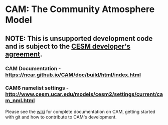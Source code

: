 # CAM: The Community Atmosphere Model

## NOTE: This is **unsupported** development code and is subject to the [CESM developer's agreement](http://www.cgd.ucar.edu/cseg/development-code.html).

### CAM Documentation - https://ncar.github.io/CAM/doc/build/html/index.html

### CAM6 namelist settings - http://www.cesm.ucar.edu/models/cesm2/settings/current/cam_nml.html

Please see the [wiki](https://github.com/ESCOMP/CAM/wiki) for complete documentation on CAM, getting started with git and how to contribute to CAM's development.
